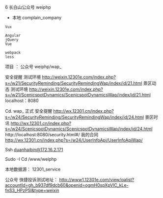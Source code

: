 

6 长白山公众号 weiphp
- 本地 complain_company

```
Vux

Angular
jQuery
Vue

webpack
less
```

项目 ：   公众号
weiphp/wap_


安全提醒 测试环境
http://weixin.12301e.com/index.php?s=/w21/SecurityReminding/SecurityRemindingWap/index/id/21.html
景区动态 测试环境
http://weixin.12301e.com/index.php?s=/w21/ScenicspotDynamics/ScenicspotDynamicsWap/index/id/21.html
localhost：8080


Cd. wap_
正式
安全提醒
http://wx.12301.cn/index.php?s=/w24/SecurityReminding/SecurityRemindingWap/index/id/24.html
景区时讯
http://wx.12301.cn/index.php?s=/w24/ScenicspotDynamics/ScenicspotDynamicsWap/index/id/24.html
http://localhost:8080/security.html#/
我的合同
http://wx.12301.cn/index.php?s=/w24/UserInfoApi/UserInfoApiWap/


Ssh  duanhaibin@172.16.2.171

Sudo -I
Cd /www/weiphp


本地数据源： 12301_service


公众号
快捷投诉测试地址：
http://www1.12301e.com/view/qalist?accountId=gh_b937df9dcb60&openid=ogmH0spXpVlC_kLe-fnS3_HPzP5I&type=weixin

